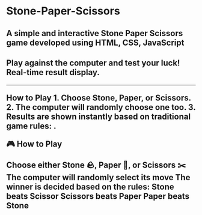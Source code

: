 # Stone-Paper-Scissors
<h2>A simple and interactive Stone Paper Scissors game developed using HTML, CSS, JavaScript<h2>
<p>
  Play against the computer and test your luck!
<br>
  Real-time result display.
</p>
<hr>
How to Play
1. Choose Stone, Paper, or Scissors.
2. The computer will randomly choose one too.
3. Results are shown instantly based on traditional game rules:
    .

🎮 How to Play

Choose either Stone 🪨, Paper 📄, or Scissors ✂️
The computer will randomly select its move
The winner is decided based on the rules:
    Stone beats Scissor
    Scissors beats Paper
    Paper beats Stone


